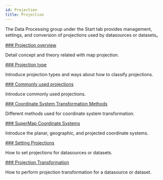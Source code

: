 ```yaml
---
id: Projection
title: Projection
---  
```



The Data Processing group under the Start tab provides management, settings,
and conversion of projections used by datasources or datasets。

[### Projection overview](AboutMapProjection.htm)

Detail concept and theory related with map projection.

[### Projection type](ProjectionType.htm)

Introduce projection types and ways about how to classify projections.

[### Commonly used projections](ProjectionUsed.htm)

Introduce commonly used projections.

[### Coordinate System Transformation Methods](PrjConvertMethods.htm)

Different methods used for coordinate system transformation.

[### SuperMap Coordinate Systems](PrjCoordSysType.htm)

Introduce the planar, geographic, and projected coordinate systems.

[### Setting Projections](SetPrjCoordSys.htm)

How to set projections for datasources or datasets.

[### Projection Transformation](ConvertPrjCoordSys.htm)

How to perform projection transformation for a datasource or dataset.